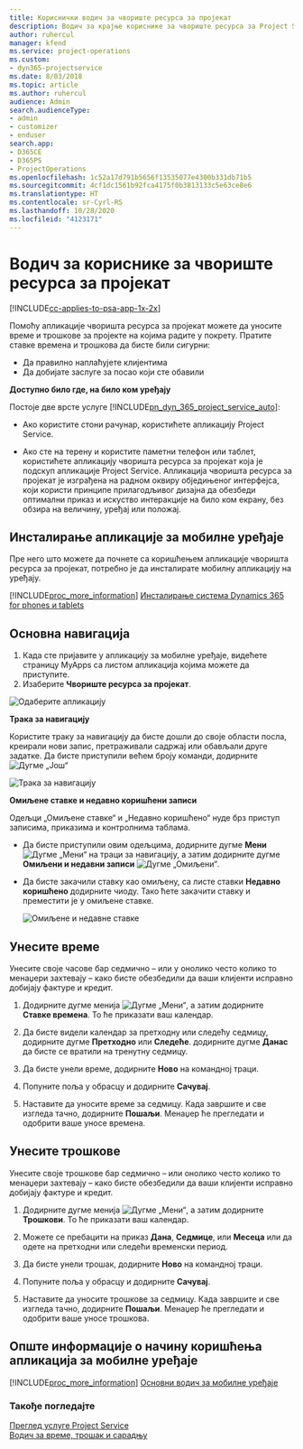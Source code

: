 ```yaml
---
title: Кориснички водич за чвориште ресурса за пројекат
description: Водич за крајње кориснике за чвориште ресурса за Project Service
author: ruhercul
manager: kfend
ms.service: project-operations
ms.custom:
- dyn365-projectservice
ms.date: 8/03/2018
ms.topic: article
ms.author: ruhercul
audience: Admin
search.audienceType:
- admin
- customizer
- enduser
search.app:
- D365CE
- D365PS
- ProjectOperations
ms.openlocfilehash: 1c52a17d791b5656f13535077e4300b331db71b5
ms.sourcegitcommit: 4cf1dc1561b92fca4175f0b3813133c5e63ce8e6
ms.translationtype: HT
ms.contentlocale: sr-Cyrl-RS
ms.lasthandoff: 10/28/2020
ms.locfileid: "4123171"
---
```

# <a name="user-guide-for-project-resource-hub"></a>Водич за кориснике за чвориште ресурса за пројекат

[!INCLUDE[cc-applies-to-psa-app-1x-2x](../includes/cc-applies-to-psa-app-1x-2x.md)]

Помоћу апликације чворишта ресурса за пројекат можете да уносите време и трошкове за пројекте на којима радите у покрету. Пратите ставке времена и трошкова да бисте били сигурни:

- Да правилно наплаћујете клијентима
- Да добијате заслуге за посао који сте обавили

**Доступно било где, на било ком уређају**

Постоје две врсте услуге [!INCLUDE[pn_dyn_365_project_service_auto](../includes/pn-dyn-365-project-service-auto.md)]: 

- Ако користите стони рачунар, користићете апликацију Project Service. 

- Ако сте на терену и користите паметни телефон или таблет, користићете апликацију чворишта ресурса за пројекат која је подскуп апликације Project Service. Апликација чворишта ресурса за пројекат је изграђена на радном оквиру обједињеног интерфејса, који користи принципе прилагодљивог дизајна да обезбеди оптимални приказ и искуство интеракције на било ком екрану, без обзира на величину, уређај или положај. 


## <a name="install-the-mobile-app"></a>Инсталирање апликације за мобилне уређаје
Пре него што можете да почнете са коришћењем апликације чворишта ресурса за пројекат, потребно је да инсталирате мобилну апликацију на уређају. 

[!INCLUDE[proc_more_information](../includes/proc-more-information.md)] [Инсталирање система Dynamics 365 for phones и tablets](https://docs.microsoft.com/dynamics365/mobile-app/install-dynamics-365-for-phones-and-tablets)

## <a name="basic-navigation"></a>Основна навигација
1.  Када сте пријавите у апликацију за мобилне уређаје, видећете страницу MyApps са листом апликација којима можете да приступите. 
2.  Изаберите **Чвориште ресурса за пројекат**.

![Одаберите апликацију](media/chooseApp_1.png "Одаберите апликацију")

**Трака за навигацију**

Користите траку за навигацију да бисте дошли до своје области посла, креирали нови запис, претраживали садржај или обављали друге задатке. Да бисте приступили већем броју команди, додирните ![Дугме „Још“](media/MoreButton.png "Дугме „Још“")

![Трака за навигацију](media/NavBar_2.png "Трака за навигацију")

**Омиљене ставке и недавно коришћени записи**

Одељци „Омиљене ставке“ и „Недавно коришћено“ нуде брз приступ записима, приказима и контролнима таблама. 

- Да бисте приступили овим одељцима, додирните дугме **Мени** ![Дугме „Мени“](media/MenuButton.png "Дугме менија") на траци за навигацију, а затим додирните дугме **Омиљени и недавни записи** ![Дугме „Омиљени“](media/FavButton.png "Дугме Омиљени").

- Да бисте закачили ставку као омиљену, са листе ставки **Недавно коришћено** додирните чиоду. Тако ћете закачити ставку и преместити је у омиљене ставке.

  ![Омиљене и недавне ставке](media/Favs_3.png "Омиљене и недавне ставке")
 
## <a name="enter-time"></a>Унесите време
Унесите своје часове бар седмично – или у онолико често колико то менаџери захтевају – како бисте обезбедили да ваши клијенти исправно добијају фактуре и кредит.

1. Додирните дугме менија ![Дугме „Мени“](media/MenuButton.png "Дугме менија"), а затим додирните **Ставке времена**. То ће приказати ваш календар.

2. Да бисте видели календар за претходну или следећу седмицу, додирните дугме **Претходно** или **Следеће**. додирните дугме **Данас** да бисте се вратили на тренутну седмицу.

3. Да бисте унели време, додирните **Ново** на командној траци. 

4. Попуните поља у обрасцу и додирните **Сачувај**.

5. Наставите да уносите време за седмицу. Када завршите и све изгледа тачно, додирните **Пошаљи**. Менаџер ће прегледати и одобрити ваше уносе времена.

## <a name="enter-expenses"></a>Унесите трошкове 
Унесите своје трошкове бар седмично – или онолико често колико то менаџери захтевају – како бисте обезбедили да ваши клијенти исправно добијају фактуре и кредит.

1. Додирните дугме менија ![Дугме „Мени“](media/MenuButton.png "Дугме менија"), а затим додирните **Трошкови**. То ће приказати ваш календар.

2. Можете се пребацити на приказ **Дана**, **Седмице**, или **Месеца** или да одете на претходни или следећи временски период. 

3. Да бисте унели трошак, додирните **Ново** на командној траци. 

4. Попуните поља у обрасцу и додирните **Сачувај**.

5. Наставите да уносите трошкове за седмицу. Када завршите и све изгледа тачно, додирните **Пошаљи**. Менаџер ће прегледати и одобрити ваше уносе трошкова.

## <a name="general-information-on-how-to-use-the-mobile-app"></a>Опште информације о начину коришћења апликација за мобилне уређаје 
[!INCLUDE[proc_more_information](../includes/proc-more-information.md)] [Основни водич за мобилне уређаје](https://docs.microsoft.com/dynamics365/mobile-app/dynamics-365-phones-tablets-users-guide)

### <a name="see-also"></a>Такође погледајте  
 [Преглед услуге Project Service](../psa/overview.md)   
 [Водич за време, трошак и сарадњу](../psa/time-expense-collaboration-guide.md)   
 
